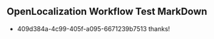 ## OpenLocalization Workflow Test MarkDown
* 409d384a-4c99-405f-a095-6671239b7513 thanks!

<!--HONumber=Sep16_HO1-->


